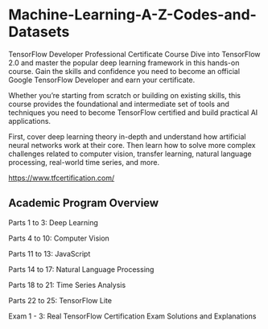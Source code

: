 # Machine-Learning-A-Z-Codes-and-Datasets

TensorFlow Developer Professional Certificate Course
Dive into TensorFlow 2.0 and master the popular deep learning framework in this hands-on course. Gain the skills and confidence you need to become an official Google TensorFlow Developer and earn your certificate.

Whether you’re starting from scratch or building on existing skills, this course provides the foundational and intermediate set of tools and techniques you need to become TensorFlow certified and build practical AI applications.

First, cover deep learning theory in-depth and understand how artificial neural networks work at their core. Then learn how to solve more complex challenges related to computer vision, transfer learning, natural language processing, real-world time series, and more.

https://www.tfcertification.com/

## Academic Program Overview
Parts 1 to 3: Deep Learning

Parts 4 to 10: Computer Vision

Parts 11 to 13: JavaScript

Parts 14 to 17: Natural Language Processing

Parts 18 to 21: Time Series Analysis

Parts 22 to 25: TensorFlow Lite

Exam 1 - 3: Real TensorFlow Certification Exam Solutions and Explanations


